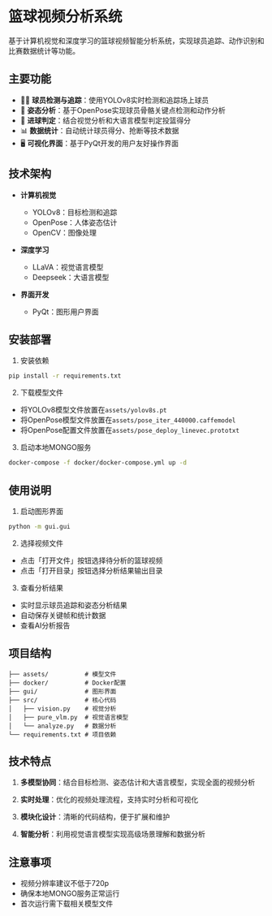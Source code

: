 # 篮球视频分析系统

基于计算机视觉和深度学习的篮球视频智能分析系统，实现球员追踪、动作识别和比赛数据统计等功能。

## 主要功能

- 🏃‍♂️ **球员检测与追踪**：使用YOLOv8实时检测和追踪场上球员
- 🎯 **姿态分析**：基于OpenPose实现球员骨骼关键点检测和动作分析
- 🏀 **进球判定**：结合视觉分析和大语言模型判定投篮得分
- 📊 **数据统计**：自动统计球员得分、抢断等技术数据
- 🖥️ **可视化界面**：基于PyQt开发的用户友好操作界面

## 技术架构

- **计算机视觉**
  - YOLOv8：目标检测和追踪
  - OpenPose：人体姿态估计
  - OpenCV：图像处理

- **深度学习**
  - LLaVA：视觉语言模型
  - Deepseek：大语言模型

- **界面开发**
  - PyQt：图形用户界面

## 安装部署

1. 安装依赖
```bash
pip install -r requirements.txt
```

2. 下载模型文件
- 将YOLOv8模型文件放置在`assets/yolov8s.pt`
- 将OpenPose模型文件放置在`assets/pose_iter_440000.caffemodel`
- 将OpenPose配置文件放置在`assets/pose_deploy_linevec.prototxt`

3. 启动本地MONGO服务
```bash
docker-compose -f docker/docker-compose.yml up -d
```

## 使用说明

1. 启动图形界面
```bash
python -m gui.gui
```

2. 选择视频文件
- 点击「打开文件」按钮选择待分析的篮球视频
- 点击「打开目录」按钮选择分析结果输出目录

3. 查看分析结果
- 实时显示球员追踪和姿态分析结果
- 自动保存关键帧和统计数据
- 查看AI分析报告

## 项目结构

```
├── assets/          # 模型文件
├── docker/          # Docker配置
├── gui/             # 图形界面
├── src/             # 核心代码
│   ├── vision.py    # 视觉分析
│   ├── pure_vlm.py  # 视觉语言模型
│   └── analyze.py   # 数据分析
└── requirements.txt # 项目依赖
```

## 技术特点

1. **多模型协同**：结合目标检测、姿态估计和大语言模型，实现全面的视频分析

2. **实时处理**：优化的视频处理流程，支持实时分析和可视化

3. **模块化设计**：清晰的代码结构，便于扩展和维护

4. **智能分析**：利用视觉语言模型实现高级场景理解和数据分析

## 注意事项

- 视频分辨率建议不低于720p
- 确保本地MONGO服务正常运行
- 首次运行需下载相关模型文件
